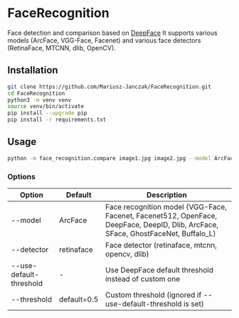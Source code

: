 # FaceRecognition

Face detection and comparison based on [DeepFace](https://github.com/serengil/deepface)
It supports various models (ArcFace, VGG-Face, Facenet) and various face detectors (RetinaFace, MTCNN, dlib, OpenCV).

## Installation

```bash
git clone https://github.com/Mariusz-Janczak/FaceRecognition.git
cd FaceRecognition
python3 -m venv venv
source venv/bin/activate
pip install --upgrade pip
pip install -r requirements.txt
```

## Usage

```bash
python -m face_recognition.compare image1.jpg image2.jpg --model ArcFace --detector retinaface
```

### Options

| Option | Default | Description |
| --- | --- | --- |
| --model | ArcFace | Face recognition model (VGG-Face, Facenet, Facenet512, OpenFace, DeepFace, DeepID, Dlib, ArcFace, SFace, GhostFaceNet, Buffalo_L) |
| --detector | retinaface | Face detector (retinaface, mtcnn, opencv, dlib) |
| --use-default-threshold | - | Use DeepFace default threshold instead of custom one |
| --threshold | default=0.5 | Custom threshold (ignored if --use-default-threshold is set) |
